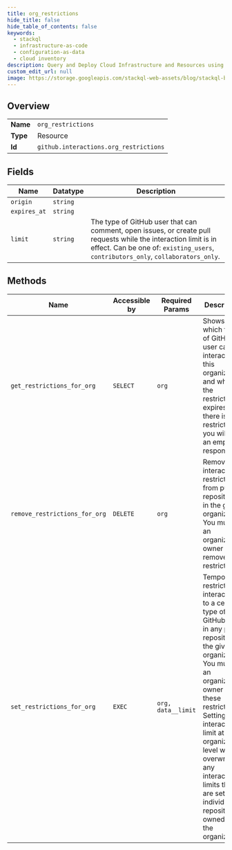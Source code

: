 ```yaml
---
title: org_restrictions
hide_title: false
hide_table_of_contents: false
keywords:
  - stackql
  - infrastructure-as-code
  - configuration-as-data
  - cloud inventory
description: Query and Deploy Cloud Infrastructure and Resources using SQL
custom_edit_url: null
image: https://storage.googleapis.com/stackql-web-assets/blog/stackql-blog-post-featured-image.png
---
```

  
    

## Overview
<table><tbody>
<tr><td><b>Name</b></td><td><code>org_restrictions</code></td></tr>
<tr><td><b>Type</b></td><td>Resource</td></tr>
<tr><td><b>Id</b></td><td><code>github.interactions.org_restrictions</code></td></tr>
</tbody></table>

## Fields
| Name | Datatype | Description |
| ---- | -------- | ----------- |
| `origin` | `string` |  |
| `expires_at` | `string` |  |
| `limit` | `string` | The type of GitHub user that can comment, open issues, or create pull requests while the interaction limit is in effect. Can be one of: `existing_users`, `contributors_only`, `collaborators_only`. |
## Methods
| Name | Accessible by | Required Params | Description |
| ---- | ------------- | --------------- | ----------- |
| `get_restrictions_for_org` | `SELECT` | `org` | Shows which type of GitHub user can interact with this organization and when the restriction expires. If there is no restrictions, you will see an empty response. |
| `remove_restrictions_for_org` | `DELETE` | `org` | Removes all interaction restrictions from public repositories in the given organization. You must be an organization owner to remove restrictions. |
| `set_restrictions_for_org` | `EXEC` | `org, data__limit` | Temporarily restricts interactions to a certain type of GitHub user in any public repository in the given organization. You must be an organization owner to set these restrictions. Setting the interaction limit at the organization level will overwrite any interaction limits that are set for individual repositories owned by the organization. |
